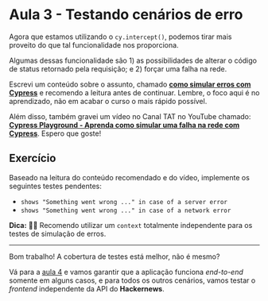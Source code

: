 # Aula 3 - Testando cenários de erro

Agora que estamos utilizando o `cy.intercept()`, podemos tirar mais proveito do que tal funcionalidade nos proporciona.

Algumas dessas funcionalidade são 1) as possibilidades de alterar o código de status retornado pela requisição; e 2) forçar uma falha na rede.

Escrevi um conteúdo sobre o assunto, chamado [**como simular erros com Cypress**](https://talkingabouttesting.com/2021/02/25/como-simular-erros-com-cypress/) e recomendo a leitura antes de continuar.
Lembre, o foco aqui é no aprendizado, não em acabar o curso o mais rápido possível.

Além disso, também gravei um vídeo no Canal TAT no YouTube chamado: [**Cypress Playground - Aprenda como simular uma falha na rede com Cypress**](https://youtu.be/hGmiO_v8eac?si=RT1PxX7OOuKQMFEA). Espero que goste!

## Exercício

Baseado na leitura do conteúdo recomendado e do vídeo, implemente os seguintes testes pendentes:

* `shows "Something went wrong ..." in case of a server error`
* `shows "Something went wrong ..." in case of a network error`

**Dica:** 🧙‍♂️ Recomendo utilizar um `context` totalmente independente para os testes de simulação de erros.

___

Bom trabalho! A cobertura de testes está melhor, não é mesmo?

Vá para a [aula 4](./4.md) e vamos garantir que a aplicação funciona _end-to-end_ somente em alguns casos, e para todos os outros cenários, vamos testar o _frontend_ independente da API do **Hackernews**.
